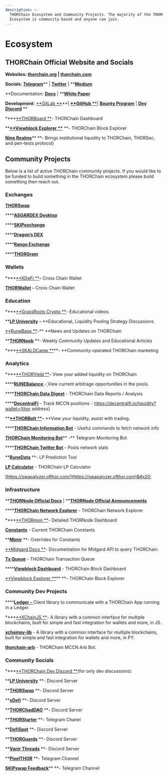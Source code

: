 ```yaml
---
description: >-
  THORChain Ecosystem and Community Projects. The majority of the THORChain
  Ecosystem is community-based and anyone can join.
---
```


# Ecosystem

## **THORChain Official Website and Socials**

**Websites: **[**thorchain.org**](http://thorchain.org)** | **[**thorchain.com**](https://www.thorchain.com)****

**Socials**: [**Telegram**](https://t.me/thorchain\_org)** | **[**Twitter**](https://twitter.com/THORchain)** | **[**Medium**](https://medium.com/thorchain)

**Documentation: **[**Docs**](https://docs.thorchain.org)** | **[**White Paper**](https://github.com/thorchain/Resources/blob/master/Whitepapers/THORChain-Whitepaper-May2020.pdf)

**Development**: [**GitLab **](https://gitlab.com/thorchain)**| **[**GitHub **](https://github.com/thorchain)**| **[**Bounty Program**](https://immunefi.com/bounty/thorchain/)** | **[**Dev Discord**](https://discord.gg/u6wMSKHpD4)** **

****[**THORBoard **](https://thorchain.live)- THORChain Dashboard

****[**Viewblock Explorer **](https://viewblock.io/thorchain)** **- THORChain Block Explorer

[**Nine Realms**](https://twitter.com/ninerealms\_cap)** **- Brings institutional liquidity to THORChain, THORSec, and pen-tests protocol)

## **Community Projects**

Below is a list of active THORChain community projects. If you would like to be funded to build something in the THORChain ecosystem please build something then reach out.

### Exchanges

****[**THORSwap**](https://thorswap.finance)****

****[**ASGARDEX Desktop**](https://github.com/thorchain/asgardex-electron/releases/)

****[**SKIPexchange**](https://app.skip.exchange/swap)

****[**Dragon’s DEX**](https://dragonsdex.com)

****[**Rango Exchange**](https://rango.exchange)&#x20;

****[**THORGram**](https://t.me/thorgram\_public)

### **Wallets**

****[**XDeFi **](https://www.xdefi.io)**-** Cross Chain Wallet

****[**THORWallet**](https://thorwallet.org)** -** Cross Chain Wallet

### **Education**

****[**GrassRoots Crypto **](https://www.youtube.com/c/GrassRootsCrypto/)- Educational videos.&#x20;

****[**LP University**](https://discord.gg/jVWS4EAYhh)**  **-** **Educational, Liquidity Pooling Strategy Discussions

[**RuneBase **](https://www.runebase.org)-** **News and Updates on THORChain

****[**THORNoob**](https://medium.com/@THORNoob)** **- Weekly Community Updates and Educational Articles

****[**SKALDCamp **](https://twitter.com/SKALDcamp)**- **Community-operated THORChain marketing

### **Analytics**

****[**THORYield **](https://thoryield.com)**-** View your added liquidity on THORChain

****[**RUNEBalance** ](https://www.runebalance.com/#/pools)-[ ](https://www.runebalance.com/#/pools)View current arbitrage opportunities in the pools.&#x20;

****[**THORChain Data Digest**](https://alexsimpson96.medium.com) - THORChain Data Reports / Analysis&#x20;

****[**DecentralFi**](https://decentralfi.io) - Track MCCN positions  - https://decentralfi.io/liquidity?wallet={thor address}

****[**THORBelt **](https://www.thorbelt.com)-** **View your liquidity, assist with trading.

****[**THORChain Information Bot**](https://t.me/thor\_infobot) - Useful commands to fetch network info

[**THORChain Monitoring Bot**](https://t.me/thorchain\_alert)** -** Telegram Monitoring Bot

****[**THORChain Twitter Bot**](https://twitter.com/thor\_bot) - Posts network stats

****[**RuneData**](https://runedata.info)** **- LP Prediction Tool

[**LP Calculator**](https://science.flipsidecrypto.com/thorchain/) - THORChain LP Calculator

[https://swapalyzer.ofthor.com/](https://swapalyzer.ofthor.com)&#x20;

### **Infrastructure**

****[**THORNode Official Docs**](https://docs.thorchain.org/thornodes/overview)** | **[**THORNode Official Announcements**](https://t.me/thornode\_ann)

****[**THORChain Network Explorer**](https://thorchain.net) - THORChain Network Explorer

****[**THORmon **](https://thorchain.network)- Detailed THORNode Dashboard

[**Constants**](https://thornode.thorchain.info/thorchain/constants) - Current THORChain Constants

****[**Mimir**](https://thornode.thorchain.info/thorchain/mimir)** **- Overrides for Constants

[**Midgard Docs **](https://midgard.thorchain.info/v2/doc)- Documentation for Midgard API to query THORChain.&#x20;

[**Tx Queue**](https://thornode.thorchain.info/thorchain/queue) - THORChain Transaction Queue

****[**Viewblock Dashboard**](https://dash.viewblock.io/d/thorchain) - THORChain Block Dashboard

[**Viewblock Explorer **](https://viewblock.io/thorchain)** **- THORChain Block Explorer

### Community Dev Projects

****[**Ledger -** ](https://www.npmjs.com/package/@thorchain/ledger-thorchain)Client library to communicate with a THORChain App running in a Ledger.

****[**XChainJS **](https://xchainjs.org)- A library with a common interface for multiple blockchains, built for simple and fast integration for wallets and more, in JS.

[**xchainpy-lib**](https://github.com/xchainjs/xchainpy-lib) - A library with a common interface for multiple blockchains, built for simple and fast integration for wallets and more, in PY.

[**thorchain-arb**](https://github.com/hoodieonwho/thorchain-arb) - THORChain MCCN Arb Bot.

### Community Socials

****[**THORChain Dev Discord **](https://discord.gg/u6wMSKHpD4)(for only dev discussions):&#x20;

****[**LP University**](https://discord.gg/jVWS4EAYhh)** **- Discord Server

****[**THORSwap**](https://discord.gg/thorswap)** **- Discord Server

****[**xDefi**](https://discord.com/invite/xdefiwallet)** **- Discord Server

****[**THORChadDAO**](https://discord.gg/CWypyjbZjW)** **- Discord Server

****[**THORStarter**](https://t.me/thorstarter)** **- Telegram Chanel

****[**DefiSpot**](https://discord.gg/7Zuypgv6Qf)** **- Discord Server

****[**THORGuards**](https://discord.gg/KQEhr3jtAd)** **- Discord Server

****[**Vanir Threads**](https://discord.gg/4DnN5j4nnw)** **- Discord Server

****[**PixelTHOR**](https://t.me/runenft)** **- Telegram Channel

[**SKIPswap Feedback**](https://t.me/SKIPexchangeFeedback)** **- Telegram Channel
